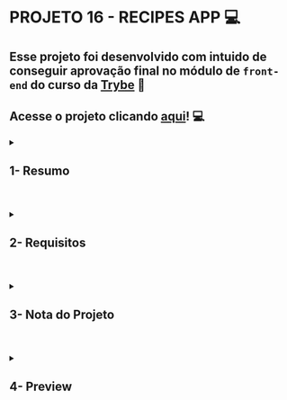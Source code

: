 # PROJETO 16 - RECIPES APP :computer:

## Esse projeto foi desenvolvido com intuido de conseguir aprovação final no módulo de `front-end` do curso da [Trybe](https://www.betrybe.com/) :green_heart:

## Acesse o projeto clicando [aqui](https://jonnoliveira.github.io/trybe-project-16-recipes-app/)! :computer:
 
<details>
 
<summary>
  
## 1- Resumo
  
</summary>

O projeto Recipes app foi projetado em grupo e tinha como objetivo desenvolver um web app de receitas com prioridade para versão mobile. Nesse app o usuário poderia buscar o alimento ou bebida ao clicar no botão de pesquisa ou filtrar com os botões específicos de acordo com sua vontade. Além disso é possível favoritar, compartilhar o link facilmente e acompanhar a preparação de cada receita.

Para alcançar esses objetivos utilizamos React, Context API, Hooks e chamadas a API para dinamismo e funções da aplicação. Já com RTL/Jest pudemos testar e garantir a boa funcionalidade do app. A estruturação e diversificação do trabalho foi coordenada através da metodologia ágil Kanban. Veja mais abaixo!
  
</details>

#

<details>
 
<summary>
 
## 2- Requisitos

</summary>

### I. Desenvolva os testes unitários de maneira que a cobertura seja de, no mínimo, 90%

### II. Crie todos os elementos que devem respeitar os atributos descritos no protótipo para a tela de login

### III. Desenvolva a tela de maneira que a pessoa consiga escrever seu email no input de email e sua senha no input de senha

### IV. Desenvolva a tela de maneira que o formulário só seja válido após um email válido e uma senha de mais de 6 caracteres serem preenchidos

### V. Após a submissão do formulário, salve no localStorage o e-mail da pessoa usuária na chave `user`

### VI. Redirecione a pessoa usuária para a tela principal de receitas de comidas após a submissão e validação com sucesso do login

### VII. Implemente o header de acordo com a necessidade de cada tela
 
### VIII. Redirecione a pessoa usuária para a tela de perfil ao clicar no botão de perfil

### IX. Desenvolva o botão de busca que, ao ser clicado, a barra de busca deve aparecer. O mesmo serve para escondê-la

### X. Implemente os elementos da barra de busca respeitando os atributos descritos no protótipo

### XI. Implemente 3 radio buttons na barra de busca: Ingredient, Name e First letter
 
### XII. Busque na API de comidas caso a pessoa esteja na página de comidas, e na API de bebidas caso esteja na de bebidas

### XIII. Redirecione para a tela de detalhes da receita caso apenas uma receita seja encontrada, com o ID da mesma na URL

### XIV. Caso a busca retorne mais de uma receita, renderize as 12 primeiras encontradas, exibindo a imagem e o nome de cada uma

### XV. Exiba um `alert` caso nenhuma receita seja encontrada

### XVI. Implemente o menu inferior posicionando-o de forma fixa e contendo 2 ícones: um para comidas e outro para bebidas
 
### XVII. Exiba o menu inferior apenas nas telas indicadas pelo protótipo

### XVIII. Redirecione a pessoa usuária para a tela correta ao clicar em cada ícone no menu inferior

### XIV. Carregue as 12 primeiras receitas de comidas ou bebidas, uma em cada card

### XX. Implemente os botões de categoria para serem utilizados como filtro
 
### XXI. Implemente o filtro das receitas por meio da API ao clicar no filtro de categoria
 
### XXII.  Implemente o filtro como um toggle, o qual se for selecionado novamente, o app deve retornar as receitas sem nenhum filtro

### XXIII. Redirecione a pessoa usuária ao clicar no card para a tela de detalhes, que deve mudar a rota e conter o id da receita na URL

### XXIV. Realize uma request para a API passando o `id` da receita que deve estar disponível nos parâmetros da URL
 
### XXV. Desenvolva a tela de modo que contenha uma imagem da receita, o título, a categoria em caso de comidas e se é ou não alcoólico em caso de bebidas, uma lista de ingredientes seguidos pelas quantidades, instruções, um vídeo do youtube incorporado e recomendações

### XXVI. Implemente as recomendações. Para receitas de comida, a recomendação deverá ser bebida, já para as receitas de bebida a recomendação deverá ser comida

### XXVII. Implemente os 6 cards de recomendação, mostrando apenas 2. O scroll é horizontal, similar a um `carousel`

### XXVIII. Desenvolva um botão de nome "Start Recipe" que deve ficar fixo na parte de baixo da tela o tempo todo
 
### XXIX. Implemente a solução de forma que, caso a receita já tenha sido feita, o botão "Start Recipe" desapareça

### XXX. Implemente a solução de modo que, caso a receita tenha sido iniciada mas não finalizada, o texto do botão deve ser "Continue Recipe"

### XXXI. Redirecione a pessoa usuária caso o botão "Start Recipe" seja clicado, a rota deve mudar para a tela de receita em progresso

### XXXII. Implemente um botão de compartilhar e um de favoritar a receita
 
### XXXIII. Implemente a solução de forma que, ao clicar no botão de compartilhar, o link da receita dentro do app deve ser copiado para o clipboard e uma mensagem avisando que o link foi copiado deve aparecer

### XXXIV. Salve as receitas favoritas no `localStorage` na chave `favoriteRecipes`

### XXXV. Implemente o ícone do coração (favorito) de modo que: deve vir preenchido caso a receita esteja favoritada e "despreenchido" caso contrário

### XXXVI. Implemente a lógica no botão de favoritar. Caso seja clicado, o ícone do coração deve mudar seu estado atual, caso esteja preenchido deve mudar para "despreenchido" e vice-versa

### XXXVII. Desenvolva a tela de modo que contenha uma imagem da receita, o título, a categoria em caso de comidas e se é ou não alcoólico em caso de bebidas, uma lista de ingredientes com suas respectivas quantidades e instruções
 
### XXXVIII. Desenvolva um checkbox para cada item da lista de ingredientes

### XXXIX. Implemente uma lógica que ao clicar no checkbox de um ingrediente, o nome dele deve ser "riscado" da lista

### XL. Salve o estado do progresso, que deve ser mantido caso a pessoa atualize a página ou volte para a mesma receita

### XLI. Desenvolva a lógica de favoritar e compartilhar. A lógica da tela de detalhes de uma receita se aplica aqui
 
### XLII. Implemente a solução de modo que o botão de finalizar receita ("Finish Recipe") só pode estar habilitado quando todos os ingredientes estiverem _"checkados"_ (marcados)

### XLIII. Redirecione a pessoa usuária após clicar no botão de finalizar receita ("Finish Recipe"), para a página de receitas feitas, cuja rota deve ser `/done-recipes`

### XLIV. Implemente os elementos da tela de receitas feitas respeitando os atributos descritos no protótipo

### XLV. Desenvolva a tela de modo que, caso a receita do card seja uma comida, ela deve possuir: a foto da receita, nome, categoria, nacionalidade, a data em que a pessoa fez a receita, as 2 primeiras tags retornadas pela API e um botão de compartilhar

### XLVI. Desenvolva a tela de maneira que, caso a receita do card seja uma bebida, ela deve possuir: a foto da receita, o nome, se é alcoólica, a data em que a pessoa fez a receita e um botão de compartilhar
 
### XLVII. Desenvolva a solução de modo que o botão de compartilhar deve copiar a URL da tela de detalhes da receita para o clipboard

### XLVIII. Implemente 2 botões que filtram as receitas por comida ou bebida e um terceiro que remove todos os filtros

### XLIX. Redirecione para a tela de detalhes da receita caso seja clicado na foto ou no nome da receita

### L. Implemente os elementos da tela de receitas favoritas (cumulativo com os atributos em comum com a tela de receitas feitas), respeitando os atributos descritos no protótipo
 
### LI. Desenvolva a tela de modo que, caso a receita do card seja uma comida, ela deve possuir: a foto da receita, nome, categoria, nacionalidade, um botão de compartilhar e um de "desfavoritar"
 
### LII. Desenvolva a tela de modo que, caso a receita do card seja uma bebida, ela deve possuir: a foto da receita, nome, se é alcoólica ou não, um botão de compartilhar e um de "desfavoritar"

### LIII. Desenvolva a solução de modo que o botão de compartilhar deve copiar a URL da tela de detalhes da receita para o clipboard

### LIV. Desenvolva a solução de modo que o botão de "desfavoritar" deve remover a receita da lista de receitas favoritas do `localStorage` e da tela

### LV. Implemente 2 botões que filtram as receitas por comida ou bebida e um terceiro que remove todos os filtros

### LVI. Redirecione a pessoa usuária ao clicar na foto ou no nome da receita, a rota deve mudar para a tela de detalhes daquela receita
 
### LVII. Implemente os elementos da tela de perfil respeitando os atributos descritos no protótipo

### LVIII. Implemente a solução de maneira que o e-mail da pessoa usuária deve estar visível

### LIX. Implemente 3 botões: um de nome "Done Recipes", um de nome "Favorite Recipes" e um de nome "Logout"

### LX. Redirecione a pessoa usuária que, ao clicar no botão de "Done Recipes", a rota deve mudar para a tela de receitas feitas
 
### LXI. Redirecione a pessoa usuária que, ao clicar no botão de "Favorite Recipes", a rota deve mudar para a tela de receitas favoritas

### LXII. Redirecione a pessoa usuária que ao clicar no botão de "Logout", o `localStorage` deve ser limpo e a rota deve mudar para a tela de login

</details>

# 

<details>
 
<summary>

## 3- Nota do Projeto
 
</summary>

## 98,39% :heavy_check_mark:

![Project-Recipes-App-Grade](https://github.com/jonnoliveira/trybe-project-16-recipes-app/blob/main/images/recipes-app-grade.png)

</details> 
 
# 

<details>
 
<summary>

## 4- Preview

</summary>

## Mobile version: 
<div>
![Project-Recipes-App-Preview-1](https://github.com/jonnoliveira/trybe-project-16-recipes-app/blob/main/images/recipes-app-preview-mobile-1.png)
![Project-Recipes-App-Preview-3](https://github.com/jonnoliveira/trybe-project-16-recipes-app/blob/main/images/recipes-app-preview-mobile-3.png)
![Project-Recipes-App-Preview-2](https://github.com/jonnoliveira/trybe-project-16-recipes-app/blob/main/images/recipes-app-preview-mobile-2.png)
![Project-Recipes-App-Preview-4](https://github.com/jonnoliveira/trybe-project-16-recipes-app/blob/main/images/recipes-app-preview-mobile-4.png)
![Project-Recipes-App-Preview-5](https://github.com/jonnoliveira/trybe-project-16-recipes-app/blob/main/images/recipes-app-preview-mobile-5.png)
</div>
  
</details>
